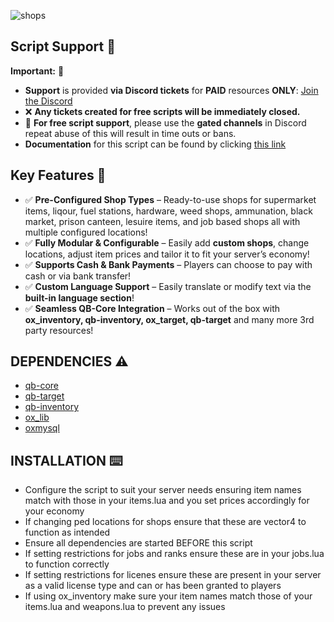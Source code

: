 ![shops](https://github.com/user-attachments/assets/8f16527b-e3e9-4d3d-bec1-807a17e58395)



## Script Support 📜

**Important:** 📌 
- **Support** is provided **via Discord tickets** for **PAID** resources **ONLY**: [Join the Discord](https://discord.gg/BJGFrThmA8)  
- ❌ **Any tickets created for free scripts will be immediately closed.**  
- 💬 **For free script support**, please use the **gated channels** in Discord repeat abuse of this will result in time outs or bans.  
- **Documentation** for this script can be found by clicking [this link](https://lusty94-scripts.gitbook.io/documentation/free/shops)



## Key Features 🌟

- ✅ **Pre-Configured Shop Types** – Ready-to-use shops for supermarket items, liqour, fuel stations, hardware, weed shops, ammunation, black market, prison canteen, lesuire items, and job based shops all with multiple configured locations!
- ✅ **Fully Modular & Configurable** – Easily add **custom shops**, change locations, adjust item prices and tailor it to fit your server’s economy!
- ✅ **Supports Cash & Bank Payments** – Players can choose to pay with cash or via bank transfer!
- ✅ **Custom Language Support** – Easily translate or modify text via the **built-in language section**!  
- ✅ **Seamless QB-Core Integration** – Works out of the box with **ox_inventory, qb-inventory, ox_target, qb-target** and many more 3rd party resources!  



## DEPENDENCIES ⚠️

- [qb-core](https://github.com/qbcore-framework/qb-core)
- [qb-target](https://github.com/qbcore-framework/qb-target)
- [qb-inventory](https://github.com/qbcore-framework/qb-inventory)
- [ox_lib](https://github.com/overextended/ox_lib/releases/)
- [oxmysql](https://github.com/overextended/oxmysql/releases)



## INSTALLATION ⌨️

- Configure the script to suit your server needs ensuring item names match with those in your items.lua and you set prices accordingly for your economy
- If changing ped locations for shops ensure that these are vector4 to function as intended
- Ensure all dependencies are started BEFORE this script
- If setting restrictions for jobs and ranks ensure these are in your jobs.lua to function correctly
- If setting restrictions for licenes ensure these are present in your server as a valid license type and can or has been granted to players
- If using ox_inventory make sure your item names match those of your items.lua and weapons.lua to prevent any issues